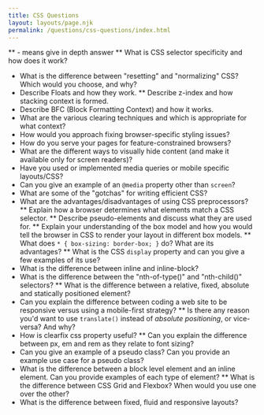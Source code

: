 ```yaml
---
title: CSS Questions
layout: layouts/page.njk
permalink: /questions/css-questions/index.html
---
```

** - means give in depth answer
** What is CSS selector specificity and how does it work?
* What is the difference between "resetting" and "normalizing" CSS? Which would you choose, and why?
* Describe Floats and how they work.
** Describe z-index and how stacking context is formed.
* Describe BFC (Block Formatting Context) and how it works.
* What are the various clearing techniques and which is appropriate for what context?
* How would you approach fixing browser-specific styling issues?
* How do you serve your pages for feature-constrained browsers?
* What are the different ways to visually hide content (and make it available only for screen readers)?
* Have you used or implemented media queries or mobile specific layouts/CSS?
* Can you give an example of an `@media` property other than `screen`?
* What are some of the "gotchas" for writing efficient CSS?
* What are the advantages/disadvantages of using CSS preprocessors?
** Explain how a browser determines what elements match a CSS selector.
** Describe pseudo-elements and discuss what they are used for.
** Explain your understanding of the box model and how you would tell the browser in CSS to render your layout in different box models.
** What does ```* { box-sizing: border-box; }``` do? What are its advantages?
** What is the CSS `display` property and can you give a few examples of its use?
* What is the difference between inline and inline-block?
* What is the difference between the "nth-of-type()" and "nth-child()" selectors?
** What is the difference between a relative, fixed, absolute and statically positioned element?
* Can you explain the difference between coding a web site to be responsive versus using a mobile-first strategy?
** Is there any reason you'd want to use `translate()` instead of *absolute positioning*, or vice-versa? And why?
* How is clearfix css property useful?
** Can you explain the difference between px, em and rem as they relate to font sizing?
* Can you give an example of a pseudo class? Can you provide an example use case for a pseudo class? 
* What is the difference between a block level element and an inline element. Can you provide examples of each type of element?
** What is the difference between CSS Grid and Flexbox? When would you use one over the other?
* What is the difference between fixed, fluid and responsive layouts? 
